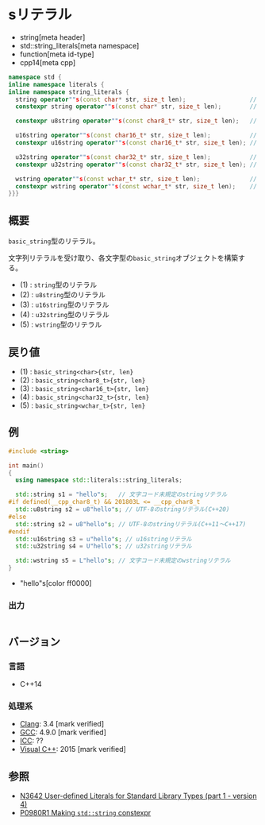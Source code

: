 # sリテラル
* string[meta header]
* std::string_literals[meta namespace]
* function[meta id-type]
* cpp14[meta cpp]

```cpp
namespace std {
inline namespace literals {
inline namespace string_literals {
  string operator""s(const char* str, size_t len);                  // (1) C++14
  constexpr string operator""s(const char* str, size_t len);        // (1) C++20

  constexpr u8string operator""s(const char8_t* str, size_t len);   // (2) C++20

  u16string operator""s(const char16_t* str, size_t len);           // (3) C++14
  constexpr u16string operator""s(const char16_t* str, size_t len); // (3) C++20

  u32string operator""s(const char32_t* str, size_t len);           // (4) C++14
  constexpr u32string operator""s(const char32_t* str, size_t len); // (4) C++20

  wstring operator""s(const wchar_t* str, size_t len);              // (5) C++14
  constexpr wstring operator""s(const wchar_t* str, size_t len);    // (5) C++20
}}}
```

## 概要
`basic_string`型のリテラル。

文字列リテラルを受け取り、各文字型の`basic_string`オブジェクトを構築する。

- (1) : `string`型のリテラル
- (2) : `u8string`型のリテラル
- (3) : `u16string`型のリテラル
- (4) : `u32string`型のリテラル
- (5) : `wstring`型のリテラル


## 戻り値
- (1) : `basic_string<char>{str, len}`
- (2) : `basic_string<char8_t>{str, len}`
- (3) : `basic_string<char16_t>{str, len}`
- (4) : `basic_string<char32_t>{str, len}`
- (5) : `basic_string<wchar_t>{str, len}`


## 例
```cpp example
#include <string>

int main()
{
  using namespace std::literals::string_literals;

  std::string s1 = "hello"s;   // 文字コード未規定のstringリテラル
#if defined(__cpp_char8_t) && 201803L <= __cpp_char8_t
  std::u8string s2 = u8"hello"s; // UTF-8のstringリテラル(C++20)
#else
  std::string s2 = u8"hello"s; // UTF-8のstringリテラル(C++11～C++17)
#endif
  std::u16string s3 = u"hello"s; // u16stringリテラル
  std::u32string s4 = U"hello"s; // u32stringリテラル

  std::wstring s5 = L"hello"s; // 文字コード未規定のwstringリテラル
}
```
* "hello"s[color ff0000]

### 出力
```
```

## バージョン
### 言語
- C++14

### 処理系
- [Clang](/implementation.md#clang): 3.4 [mark verified]
- [GCC](/implementation.md#gcc): 4.9.0 [mark verified]
- [ICC](/implementation.md#icc): ??
- [Visual C++](/implementation.md#visual_cpp): 2015 [mark verified]


## 参照
- [N3642 User-defined Literals for Standard Library Types (part 1 - version 4)](http://www.open-std.org/jtc1/sc22/wg21/docs/papers/2013/n3642.pdf)
- [P0980R1 Making `std::string` constexpr](https://www.open-std.org/jtc1/sc22/wg21/docs/papers/2019/p0980r1.pdf)
